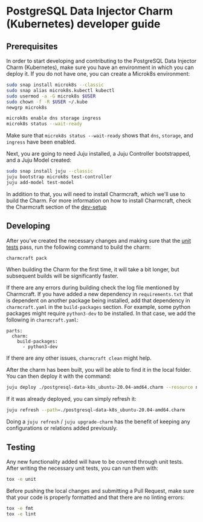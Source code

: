 # PostgreSQL Data Injector Charm (Kubernetes) developer guide

## Prerequisites

In order to start developing and contributing to the PostgreSQL Data Injector Charm (Kubernetes), make sure you have an environment in which you can deploy it. If you do not have one, you can create a Microk8s environment:

```bash
sudo snap install microk8s --classic
sudo snap alias microk8s.kubectl kubectl
sudo usermod -a -G microk8s $USER
sudo chown -f -R $USER ~/.kube
newgrp microk8s

microk8s enable dns storage ingress
microk8s status --wait-ready
```

Make sure that ``microk8s status --wait-ready`` shows that ``dns``, ``storage``, and ``ingress`` have been enabled.

Next, you are going to need Juju installed, a Juju Controller bootstrapped, and a Juju Model created:

```bash
sudo snap install juju --classic
juju bootstrap microk8s test-controller
juju add-model test-model
```

In addition to that, you will need to install Charmcraft, which we'll use to build the Charm. For more information on how to install Charmcraft, check the Charmcraft section of the [dev-setup](https://juju.is/docs/sdk/dev-setup)

## Developing

After you've created the necessary changes and making sure that the [unit tests](#Testing) pass, run the following command to build the charm:

```bash
charmcraft pack
```

When building the Charm for the first time, it will take a bit longer, but subsequent builds will be significantly faster.

If there are any errors during building check the log file mentioned by Charmcraft. If you have added a new dependency in ``requirements.txt`` that is dependent on another package being installed, add that dependency in ``charmcraft.yaml`` in the ``build-packages`` section. For example, some python packages might require ``python3-dev`` to be installed. In that case, we add the following in ``charmcraft.yaml``:

```
parts:
  charm:
    build-packages:
      - python3-dev
```

If there are any other issues, ``charmcraft clean`` might help.

After the charm has been built, you will be able to find it in the local folder. You can then deploy it with the command:

```bash
juju deploy ./postgresql-data-k8s_ubuntu-20.04-amd64.charm --resource noop-image=google/pause --resource sql-dump-file=dump.tar
```

If it was already deployed, you can simply refresh it:

```bash
juju refresh --path=./postgresql-data-k8s_ubuntu-20.04-amd64.charm
```

Doing a ``juju refresh`` / ``juju upgrade-charm`` has the benefit of keeping any configurations or relations added previously.

## Testing

Any new functionality added will have to be covered through unit tests. After writing the necessary unit tests, you can run them with:

```bash
tox -e unit
```

Before pushing the local changes and submitting a Pull Request, make sure that your code is properly formatted and that there are no linting errors:

```bash
tox -e fmt
tox -e lint
```

